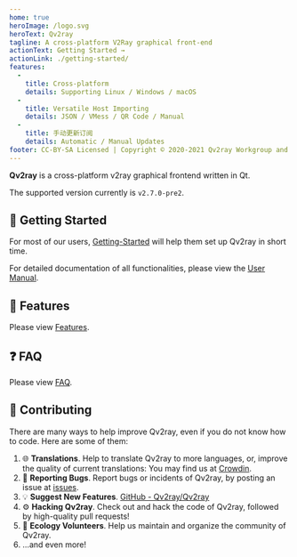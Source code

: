 ```yaml
---
home: true
heroImage: /logo.svg
heroText: Qv2ray
tagline: A cross-platform V2Ray graphical front-end
actionText: Getting Started →
actionLink: ./getting-started/
features:
  - 
    title: Cross-platform
    details: Supporting Linux / Windows / macOS
  - 
    title: Versatile Host Importing
    details: JSON / VMess / QR Code / Manual
  - 
    title: 手动更新订阅
    details: Automatic / Manual Updates
footer: CC-BY-SA Licensed | Copyright © 2020-2021 Qv2ray Workgroup and All Contributors
---
```


**Qv2ray** is a cross-platform v2ray graphical frontend written in Qt.

The supported version currently is `v2.7.0-pre2`.

## 🚀 Getting Started

For most of our users, [Getting-Started](getting-started/README.md) will help them set up Qv2ray in short time.

For detailed documentation of all functionalities, please view the [User Manual](manual.md).

## 📃 Features

Please view [Features](features.md).

## ❓ FAQ

Please view [FAQ](faq/README.md).

## 👷 Contributing

There are many ways to help improve Qv2ray, even if you do not know how to code. Here are some of them:

1. 🌐 **Translations**. Help to translate Qv2ray to more languages, or, improve the quality of current translations: You may find us at [Crowdin](https://translate.qv2ray.net/).
2. 🐛 **Reporting Bugs**. Report bugs or incidents of Qv2ray, by posting an issue at [issues](https://github.com/Qv2ray/Qv2ray/issues).
3. 💡 **Suggest New Features**. [GitHub - Qv2ray/Qv2ray](https://github.com/Qv2ray/Qv2ray)
4. ⚙️ **Hacking Qv2ray**. Check out and hack the code of Qv2ray, followed by high-quality pull requests!
5. 📆 **Ecology Volunteers**. Help us maintain and organize the community of Qv2ray.
6. ...and even more!
